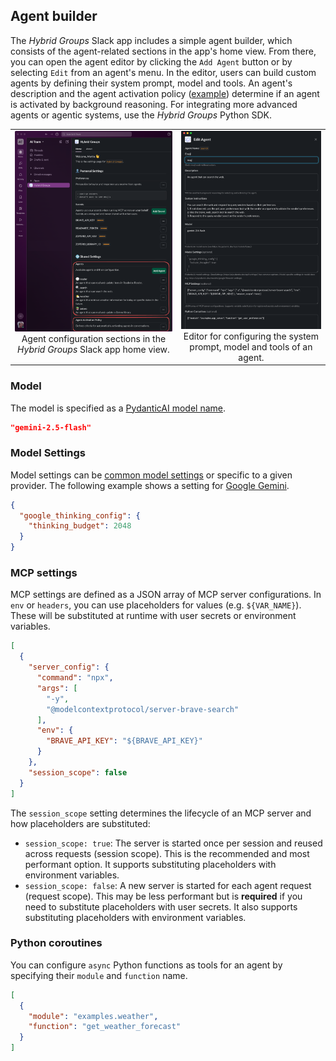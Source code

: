 ## Agent builder

The *Hybrid Groups* Slack app includes a simple agent builder, which consists of the agent-related sections in the app's home view. From there, you can open the agent editor by clicking the `Add Agent` button or by selecting `Edit` from an agent's menu. In the editor, users can build custom agents by defining their system prompt, model and tools. An agent's description and the agent activation policy ([example](selector.md)) determine if an agent is activated by background reasoning. For integrating more advanced agents or agentic systems, use the *Hybrid Groups* Python SDK.

<table align="center">
<tr>
<td valign="top" align="center">
<a href="images/features/feature-9a.png?raw=true" target="_blank"><img src="images/features/feature-9a.png" width="100%"></a><br>
Agent configuration sections in the <i>Hybrid Groups</i> Slack app home view.
</td>
<td valign="top" align="center">
<a href="images/features/feature-9b.png?raw=true" target="_blank"><img src="images/features/feature-9b-crop.png" width="100%"></a><br>
Editor for configuring the system prompt, model and tools of an agent.
</td>
</tr>
</table>

### Model

The model is specified as a [PydanticAI model name](https://ai.pydantic.dev/api/models/base/).

```json
"gemini-2.5-flash"
```
### Model Settings

Model settings can be [common model settings](https://ai.pydantic.dev/api/settings/) or specific to a given provider. The following example shows a setting for [Google Gemini](https://ai.pydantic.dev/models/google/#model-settings).

```json
{
  "google_thinking_config": {
    "thinking_budget": 2048
  }
}
```

### MCP settings

MCP settings are defined as a JSON array of MCP server configurations. In `env` or `headers`, you can use placeholders for values (e.g. `${VAR_NAME}`). These will be substituted at runtime with user secrets or environment variables.

```json
[
  {
    "server_config": {
      "command": "npx",
      "args": [
        "-y",
        "@modelcontextprotocol/server-brave-search"
      ],
      "env": {
        "BRAVE_API_KEY": "${BRAVE_API_KEY}"
      }
    },
    "session_scope": false
  }
]
```

The `session_scope` setting determines the lifecycle of an MCP server and how placeholders are substituted:

- `session_scope: true`: The server is started once per session and reused across requests (session scope). This is the recommended and most performant option. It supports substituting placeholders with environment variables.
- `session_scope: false`: A new server is started for each agent request (request scope). This may be less performant but is **required** if you need to substitute placeholders with user secrets. It also supports substituting placeholders with environment variables.

### Python coroutines

You can configure `async` Python functions as tools for an agent by specifying their `module` and `function` name.

```json
[
  {
    "module": "examples.weather",
    "function": "get_weather_forecast"
  }
]
``` 
